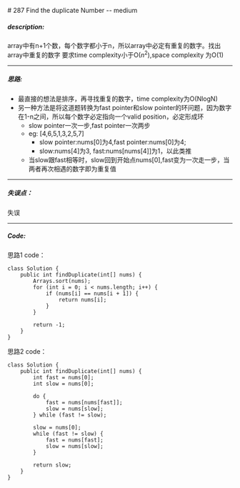 \# 287 Find the duplicate Number -- medium
##### description:
array中有n+1个数，每个数字都小于n，所以array中必定有重复的数字。找出array中重复的数字
要求time complexity小于O($n^2$),space complexity 为O(1)
****************
##### 思路:
- 最直接的想法是排序，再寻找重复的数字，time complexity为O(NlogN)
- 另一种方法是将这道题转换为fast pointer和slow pointer的环问题，因为数字在1-n之间，所以每个数字必定指向一个valid position，必定形成环
  - slow pointer一次一步,fast pointer一次两步
  - eg: [4,6,5,1,3,2,5,7]
    - slow pointer:nums[0]为4,fast pointer:nums[0]为4;
    - slow:nums[4]为3, fast:nums[nums[4]]为1，以此类推
  - 当slow跟fast相等时，slow回到开始点nums[0],fast变为一次走一步，当两者再次相遇的数字即为重复值
**********
##### 失误点：
失误
********
##### Code:
思路1 code：
```
class Solution {
    public int findDuplicate(int[] nums) {
        Arrays.sort(nums);
        for (int i = 0; i < nums.length; i++) {
            if (nums[i] == nums[i + 1]) {
                return nums[i];
            }
        }

        return -1;
    }
}
```
思路2 code：
```
class Solution {
    public int findDuplicate(int[] nums) {
        int fast = nums[0];
        int slow = nums[0];

        do {
            fast = nums[nums[fast]];
            slow = nums[slow];
        } while (fast != slow);

        slow = nums[0];
        while (fast != slow) {
            fast = nums[fast];
            slow = nums[slow];
        }

        return slow;
    }
}
```
